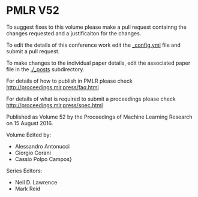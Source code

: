 # PMLR V52

To suggest fixes to this volume please make a pull request containng the changes requested and a justificaiton for the changes.

To edit the details of this conference work edit the [_config.yml](./_config.yml) file and submit a pull request.

To make changes to the individual paper details, edit the associated paper file in the [./_posts](./_posts) subdirectory.

For details of how to publish in PMLR please check http://proceedings.mlr.press/faq.html

For details of what is required to submit a proceedings please check http://proceedings.mlr.press/spec.html



Published as Volume 52 by the Proceedings of Machine Learning Research on 15 August 2016.

Volume Edited by:
  * Alessandro Antonucci
  * Giorgio Corani
  * Cassio Polpo Campos}

Series Editors:
  * Neil D. Lawrence
  * Mark Reid
